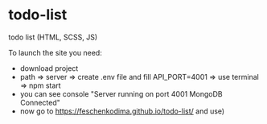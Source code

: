 # todo-list
todo list (HTML, SCSS, JS)

To launch the site you need:
- download project
- path => server => create .env file and fill API_PORT=4001 => use terminal => npm start
- you can see console "Server running on port 4001
                        MongoDB Connected"
- now go to https://feschenkodima.github.io/todo-list/  and use)

